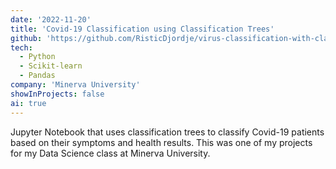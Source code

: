 ```yaml
---
date: '2022-11-20'
title: 'Covid-19 Classification using Classification Trees'
github: 'https://github.com/RisticDjordje/virus-classification-with-classification-trees/blob/main/classificationtrees.ipynb'
tech:
  - Python
  - Scikit-learn
  - Pandas
company: 'Minerva University'
showInProjects: false
ai: true
---
```


Jupyter Notebook that uses classification trees to classify Covid-19 patients based on their symptoms and health results. This was one of my projects for my Data Science class at Minerva University.
